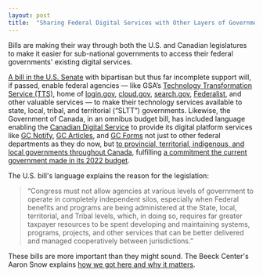 ```yaml
---
layout: post
title:  "Sharing Federal Digital Services with Other Layers of Government"
---
```

Bills are making their way through both the U.S. and Canadian legislatures to make it easier for sub-national governments to access their federal governments' existing digital services.
<!--more-->
[A bill in the U.S. Senate](https://www.congress.gov/bill/117th-congress/senate-bill/3890) with bipartisan but thus far incomplete support will, if passed, enable federal agencies — like GSA’s [Technology Transformation Service (TTS)](https://tts.gsa.gov), home of [login.gov](https://www.login.gov/), [cloud.gov](https://cloud.gov/), [search.gov](https://search.gov/), [Federalist](https://federalist.18f.gov/), and other valuable services —  to make their technology services available to state, local, tribal, and territorial (“SLTT”) governments. Likewise, the Government of Canada, in an omnibus budget bill, has included language enabling the [Canadian Digital Service](https://digital.canada.ca/) to provide its digital platform services like [GC Notify](https://notification.canada.ca/), [GC Articles](https://articles.alpha.canada.ca/), and [GC Forms](https://forms-formulaires.alpha.canada.ca/en/welcome-bienvenue) not just to other federal departments as they do now, but [to provincial, territorial, indigenous, and local governments throughout Canada](https://www.parl.ca/DocumentViewer/en/44-1/bill/C-19/first-reading#ID0E0FK0DA), fulfilling [a commitment the current government made in its 2022 budget](https://budget.gc.ca/2022/report-rapport/chap9-en.html#m173). 

The U.S. bill's language explains the reason for the legislation: 
> “Congress must not allow agencies at various levels of government to operate in completely independent silos, especially when Federal benefits and programs are being administered at the State, local, territorial, and Tribal levels, which, in doing so, requires far greater taxpayer resources to be spent developing and maintaining systems, programs, projects, and other services that can be better delivered and managed cooperatively between jurisdictions.”

These bills are more important than they might sound. The Beeck Center's Aaron Snow explains [how we got here and why it matters](https://aaronsnow.net/2022/05/09/sharing-federal-digital-services-with-other-layers-of-government.html).
